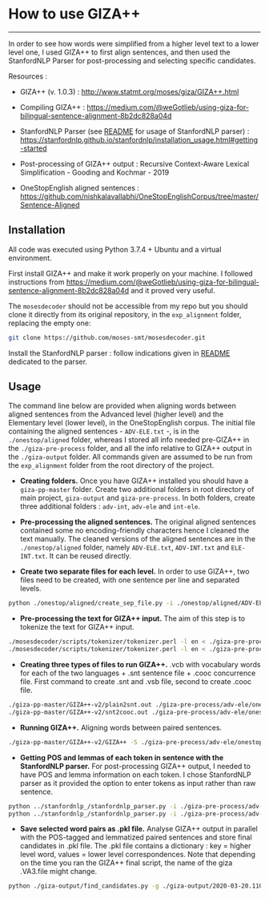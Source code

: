 # How to use GIZA++

-----------------------

In order to see how words were simplified from a higher level text to a lower level one, I used GIZA++ to first align sentences, and then used the StanfordNLP Parser for post-processing and selecting specific candidates.

Resources :

* GIZA++ (v. 1.0.3) : <http://www.statmt.org/moses/giza/GIZA++.html>

* Compiling GIZA++ : <https://medium.com/@weGotlieb/using-giza-for-bilingual-sentence-alignment-8b2dc828a04d>

* StanfordNLP Parser (see [README](./stanfordnlp/README.md) for usage of StanfordNLP parser) : <https://stanfordnlp.github.io/stanfordnlp/installation_usage.html#getting-started>

* Post-processing of GIZA++ output : Recursive Context-Aware Lexical Simplification - Gooding and Kochmar - 2019

* OneStopEnglish aligned sentences : <https://github.com/nishkalavallabhi/OneStopEnglishCorpus/tree/master/Sentence-Aligned>

## Installation

All code was executed using Python 3.7.4 + Ubuntu and a virtual environment.

First install GIZA++ and make it work properly on your machine. I followed instructions from <https://medium.com/@weGotlieb/using-giza-for-bilingual-sentence-alignment-8b2dc828a04d> and it proved very useful.

The `mosesdecoder` should not be accessible from my repo but you should clone it directly from its original repository, in the `exp_alignment` folder, replacing the empty one:

```sh
git clone https://github.com/moses-smt/mosesdecoder.git
```

Install the StanfordNLP parser : follow indications given in [README](./stanfordnlp/README.md) dedicated to the parser.

## Usage

The command line below are provided when aligning words between aligned sentences from the Advanced level (higher level) and the Elementary level (lower level), in the OneStopEnglish corpus. The initial file containing the aligned sentences - `ADV-ELE.txt` -, is in the `./onestop/aligned` folder, whereas I stored all info needed pre-GIZA++ in the `./giza-pre-process` folder, and all the info relative to GIZA++ output in the `./giza-output` folder. All commands given are assumed to be run from the `exp_alignment` folder from the root directory of the project.

* **Creating folders.** Once you have GIZA++ installed you should have a `giza-pp-master` folder. Create two additional folders in root directory of main project, `giza-output` and `giza-pre-process`. In both folders, create three additional folders : `adv-int`, `adv-ele` and `int-ele`.

* **Pre-processing the aligned sentences.** The original aligned sentences contained some no encoding-friendly characters hence I cleaned the text manually. The cleaned versions of the aligned sentences are in the `./onestop/aligned` folder, namely `ADV-ELE.txt`, `ADV-INT.txt` and `ELE-INT.txt`. It can be reused directly.

* **Create two separate files for each level.** In order to use GIZA++, two files need to be created, with one sentence per line and separated levels.

```bash
python ./onestop/aligned/create_sep_file.py -i ./onestop/aligned/ADV-ELE.txt -o ./giza-pre-process/adv-ele/
```

* **Pre-processing the text for GIZA++ input.** The aim of this step is to tokenize the text for GIZA++ input.

```bash
./mosesdecoder/scripts/tokenizer/tokenizer.perl -l en < ./giza-pre-process/adv-ele/onestop.en-en.ele > ./giza-pre-process/adv-ele/onestop.en-en.tok.ele
./mosesdecoder/scripts/tokenizer/tokenizer.perl -l en < ./giza-pre-process/adv-ele/onestop.en-en.adv > ./giza-pre-process/adv-ele/onestop.en-en.tok.adv
```

* **Creating three types of files to run GIZA++.** .vcb with vocabulary words for each of the two languages + .snt sentence file + .cooc concurrence file. First command to create .snt and .vsb file, second to create .cooc file.

```bash
./giza-pp-master/GIZA++-v2/plain2snt.out ./giza-pre-process/adv-ele/onestop.en-en.tok.adv ./giza-pre-process/adv-ele/onestop.en-en.tok.ele
./giza-pp-master/GIZA++-v2/snt2cooc.out ./giza-pre-process/adv-ele/onestop.en-en.tok.adv.vcb ./giza-pre-process/adv-ele/onestop.en-en.tok.ele.vcb  ./giza-pre-process/adv-ele/onestop.en-en.tok.adv_onestop.en-en.tok.ele.snt > ./giza-pre-process/adv-ele/corp-adv-ele.cooc
```

* **Running GIZA++.** Aligning words between paired sentences.

```bash
./giza-pp-master/GIZA++-v2/GIZA++ -S ./giza-pre-process/adv-ele/onestop.en-en.tok.adv.vcb -T ./giza-pre-process/adv-ele/onestop.en-en.tok.ele.vcb -C ./giza-pre-process/adv-ele/onestop.en-en.tok.adv_onestop.en-en.tok.ele.snt -CoocurrenceFile ./giza-pre-process/adv-ele/corp-adv-ele.cooc -outputpath ./giza-output/
```

* **Getting POS and lemmas of each token in sentence with the StanfordNLP parser.** For post-processing GIZA++ output, I needed to have POS and lemma information on each token. I chose StanfordNLP parser as it provided the option to enter tokens as input rather than raw sentence.

```bash
python ../stanfordnlp_/stanfordnlp_parser.py -i ./giza-pre-process/adv-ele/onestop.en-en.tok.adv -o ./giza-pre-process/adv-ele/
python ../stanfordnlp_/stanfordnlp_parser.py -i ./giza-pre-process/adv-ele/onestop.en-en.tok.ele -o ./giza-pre-process/adv-ele/
```

* **Save selected word pairs as .pkl file.** Analyse GIZA++ output in parallel with the POS-tagged and lemmatized paired sentences and store final candidates in .pkl file. The .pkl file contains a dictionary : key = higher level word, values = lower level correspondences. Note that depending on the time you ran the GIZA++ final script, the name of the giza .VA3.file might change.

```bash
python ./giza-output/find_candidates.py -g ./giza-output/2020-03-20.110444.ib431.VA3.final -so ./giza-pre-process/adv-ele/onestop.en-en.tok.adv.xml.stanfordnlp -t ./giza-pre-process/adv-ele/onestop.en-en.tok.ele.xml.stanfordnlp -sa ./onestop/aligned/adv-ele.pkl
```
